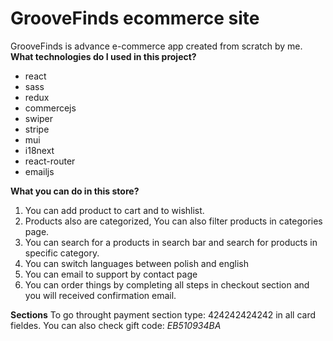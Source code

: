 # GrooveFinds ecommerce site
GrooveFinds is advance e-commerce app created from scratch by me.
**What technologies do I used in this project?**

 - react
 - sass
 - redux
 - commercejs
 - swiper
 - stripe
 - mui
 - i18next
 - react-router
 - emailjs 

**What you can do in this store?**
1. You can add product to cart and to wishlist. 
2. Products also are categorized, You can also filter products in categories page. 
3. You can search for a products in search bar and search for products in specific category.
4. You can switch languages between polish and english
5. You can email to support by contact page
6. You can order things by completing all steps in checkout section and you will received confirmation email.

**Sections**
To go throught payment section type: 424242424242 in all card fieldes.
You can also check gift code: *EB510934BA*
